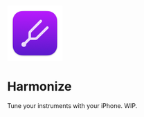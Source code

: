 ![Harmonize Icon](./Harmonize/Assets.xcassets/AppIcon.appiconset/128.png)
# Harmonize
Tune your instruments with your iPhone. WIP.
